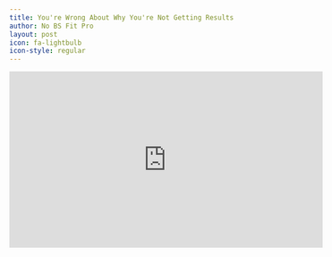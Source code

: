 ```yaml
---
title: You're Wrong About Why You're Not Getting Results
author: No BS Fit Pro
layout: post
icon: fa-lightbulb
icon-style: regular
---
```

<div class="video-container"><iframe width="560" height="315" src="https://www.youtube.com/embed/wem0eeZ2gwY" frameborder="0" allowfullscreen></iframe></div>
